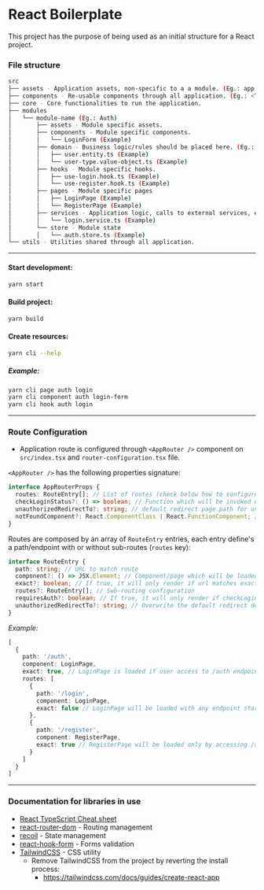 
# React Boilerplate

This project has the purpose of being used as an initial structure for a React project.

### File structure

```bash
src
├── assets - Application assets, non-specific to a a module. (Eg.: app logo)
├── components - Re-usable components through all application. (Eg.: <TextInput />)
├── core - Core functionalities to run the application.
├── modules
│   └── module-name (Eg.: Auth)
│       ├── assets - Module specific assets.
│       ├── components - Module specific components.
│       │   └── LoginForm (Example)
│       ├── domain - Business logic/rules should be placed here. (Eg.: Entity, Model, Value Objects, etc...)
│       │   ├── user.entity.ts (Example)
│       │   └── user-type.value-object.ts (Example)
│       ├── hooks - Module specific hooks.
│       │   ├── use-login.hook.ts (Example)
│       │   └── use-register.hook.ts (Example)
│       ├── pages - Module specific pages
│       │   ├── LoginPage (Example)
│       │   └── RegisterPage (Example)
│       ├── services - Application logic, calls to external services, etc...
│       │   └── login.service.ts (Example)
│       └── store - Module state
│       │   └── auth.store.ts (Example)
└── utils - Utilities shared through all application.
```

---

#### Start development:
```bash
yarn start
```

#### Build project:
```bash
yarn build
```
#### Create resources:
```bash
yarn cli --help
```
##### *Example:*
```bash
yarn cli page auth login
yarn cli component auth login-form
yarn cli hook auth login
```

---

### Route Configuration
- Application route is configured through `<AppRouter />` component on `src/index.tsx` and `router-configuration.tsx` file.

`<AppRouter />` has the following properties signature:

```typescript
interface AppRouterProps {
  routes: RouteEntry[]; // List of routes (check below how to configure)
  checkLoginStatus?: () => boolean; // Function which will be invoked on Private Routes.
  unauthorizedRedirectTo?: string; // default redirect page path for unauthorized access.
  notFoundComponent?: React.ComponentClass | React.FunctionComponent; // Component for not path's..
}
```


Routes are composed by an array of `RouteEntry` entries, each entry define's a path/endpoint with or without sub-routes (`routes` key):

```typescript
interface RouteEntry {
  path: string; // URL to match route
  component?: () => JSX.Element; // Component/page which will be loaded
  exact?: boolean; // If true, it will only render if url matches exactly the path
  routes?: RouteEntry[]; // Sub-routing configuration
  requiresAuth?: boolean; // If true, it will only render if checkLoginStatus() returns true.
  unauthorizedRedirectTo?: string; // Overwrite the default redirect defined on <AppRouter />
}
```

*Example:*

```typescript
[
  {
    path: '/auth',
    component: LoginPage,
    exact: true, // LoginPage is loaded if user access to /auth endpoint.
    routes: [
      {
        path: '/login',
        component: LoginPage,
        exact: false // LoginPage will be loaded with any endpoint starting by /auth/login
      },
      {
        path: '/register',
        component: RegisterPage,
        exact: true // RegisterPage will be loaded only by accessing /auth/register
      }
    ]
  }
]
```

---
### Documentation for libraries in use

- [React TypeScript Cheat sheet](https://github.com/typescript-cheatsheets/react#reacttypescript-cheatsheets)
- [react-router-dom](https://reactrouter.com/web/guides/quick-start) - Routing management
- [recoil](https://recoiljs.org/docs/introduction/core-concepts) - State management
- [react-hook-form](hhttps://react-hook-form.com/get-started) - Forms validation
- [TailwindCSS](https://tailwindcss.com/docs) - CSS utility
  - Remove TailwindCSS from the project by reverting the install process:
    - https://tailwindcss.com/docs/guides/create-react-app
